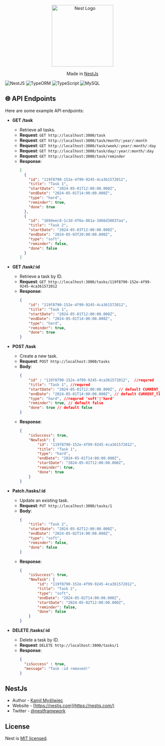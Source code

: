 <p align="center">
  <a href="http://nestjs.com/" target="blank"><img src="https://nestjs.com/img/logo-small.svg" width="200" alt="Nest Logo" /></a>
</p>


[circleci-image]: https://img.shields.io/circleci/build/github/nestjs/nest/master?token=abc123def456
[circleci-url]: https://circleci.com/gh/nestjs/nest

  <p align="center">Made in <a href="https://nestjs.com" target="_blank">NestJs</a></p>
    <p align="center">

![NestJS](https://img.shields.io/badge/NestJS-E0234E?style=for-the-badge&logo=nestjs&logoColor=white)
![TypeORM](https://img.shields.io/badge/TypeORM-FF5733?style=for-the-badge&logo=typeorm&logoColor=white)
![TypeScript](https://img.shields.io/badge/TypeScript-007ACC?style=for-the-badge&logo=typescript&logoColor=white)
![MySQL](https://img.shields.io/badge/MySQL-4479A1?style=for-the-badge&logo=mysql&logoColor=white)

## 🌐 API Endpoints

Here are some example API endpoints:

- **GET /task**
    - Retrieve all tasks.
    - **Request**: `GET http://localhost:3000/task`
    - **Request**: `GET http://localhost:3000/task/month/:year/:month`
    - **Request**: `GET http://localhost:3000/task/week/:year/:month/:day`
    - **Request**: `GET http://localhost:3000/task/day/:year/:month/:day`
    - **Request**: `GET http://localhost:3000/task/reminder`
    - **Response**:
      ```json
      [
        {
          "id": "119f8790-152e-4f99-9245-4ca361572012",
          "title": "Task 1",
          "startDate": "2024-05-01T12:00:00.000Z",
          "endDate": "2024-05-01T14:00:00.000Z",
          "type": "hard",
          "reminder": true,
          "done": true
        },
        {
          "id": "1694eec8-1c3d-4f6a-861a-3d66d38837aa",
          "title": "Task 2",
          "startDate": "2024-05-03T12:00:00.000Z",
          "endDate": "2024-05-03T20:00:00.000Z",
          "type": "soft",
          "reminder": false,
          "done": false
        }
      ]
      ```

- **GET /task/:id**
    - Retrieve a task by ID.
    - **Request**: `GET http://localhost:3000/tasks/119f8790-152e-4f99-9245-4ca361572012`
    - **Response**:
      ```json
      {
          "id": "119f8790-152e-4f99-9245-4ca361572012",
          "title": "Task 1",
          "startDate": "2024-05-01T12:00:00.000Z",
          "endDate": "2024-05-01T14:00:00.000Z",
          "type": "hard",
          "reminder": true,
          "done": true
      }
      ```

- **POST /task**
    - Create a new task.
    - **Request**: `POST http://localhost:3000/tasks`
    - **Body**:
      ```json
      {
          "id" : "119f8790-152e-4f99-9245-4ca361572012",  //requred
          "title": "Task 1", //requred
          "startDate": "2024-05-01T12:00:00.000Z", // default CURRENT_TIMESTAMP
          "endDate": "2024-05-01T14:00:00.000Z", // default CURRENT_TIMESTAMP
          "type": "hard", //requred 'soft'|'hard'
          "reminder": true, // default false
          "done": true // default false
      }
      ```
    - **Response**:
      ```json
      {
          "isSuccess": true,
          "NewTask": {
              "id": "119f8790-152e-4f99-9245-4ca361572012",
              "title": "Task 1",
              "type": "hard",
              "endDate": "2024-05-01T14:00:00.000Z",
              "startDate": "2024-05-01T12:00:00.000Z",
              "reminder": true,
              "done": true
          }   
      }
      ```

- **Patch /tasks/:id**
    - Update an existing task.
    - **Request**: `PUT http://localhost:3000/tasks/1`
    - **Body**:
      ```json
      {
          "title": "Task 2",
          "startDate": "2024-05-02T12:00:00.000Z",
          "endDate": "2024-05-02T14:00:00.000Z",
          "type": "soft",
          "reminder": false,
          "done": false
      }
      ```
    - **Response**:
      ```json
      {
          "isSuccess": true,
          "NewTask": {
              "id": "119f8790-152e-4f99-9245-4ca361572012",
              "title": "Task 2",
              "type": "soft",
              "endDate": "2024-05-02T14:00:00.000Z",
              "startDate": "2024-05-02T12:00:00.000Z",
              "reminder": false,
              "done": false
          }   
      }
      ```

- **DELETE /tasks/:id**
    - Delete a task by ID.
    - **Request**: `DELETE http://localhost:3000/tasks/1`
    - **Response**:
      ```json
      {
        "isSuccess" : true,
        "message": "Task :id removed!"
      }
      ```


## NestJs

- Author - [Kamil Myśliwiec](https://kamilmysliwiec.com)
- Website - [https://nestjs.com](https://nestjs.com/)
- Twitter - [@nestframework](https://twitter.com/nestframework)

## License

Nest is [MIT licensed](LICENSE).
